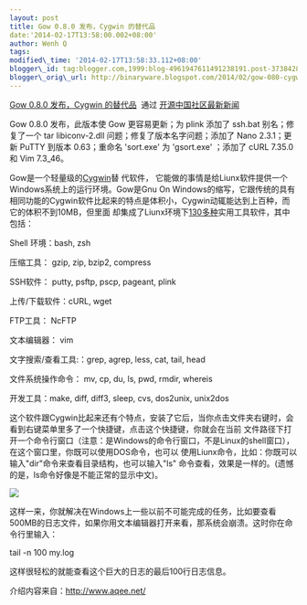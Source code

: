```yaml
--- 
layout: post 
title: Gow 0.8.0 发布，Cygwin 的替代品 
date:'2014-02-17T13:58:00.002+08:00' 
author: Wenh Q
tags:
modified\_time: '2014-02-17T13:58:33.112+08:00' 
blogger\_id: tag:blogger.com,1999:blog-4961947611491238191.post-3738428438006522237
blogger\_orig\_url: http://binaryware.blogspot.com/2014/02/gow-080-cygwin.html
--- 
```

[Gow
0.8.0 发布，Cygwin
的替代品](http://www.oschina.net/news/48923/gow-0-8-0)  通过
[开源中国社区最新新闻](http://www.oschina.net/?from=rss)





Gow 0.8.0 发布，此版本使 Gow 更容易更新；为 plink 添加了 ssh.bat
别名；修复了一个 tar libiconv-2.dll 问题；修复了版本名字问题；添加了
Nano 2.3.1；更新 PuTTY 到版本 0.63；重命名 'sort.exe' 为 'gsort.exe'
；添加了 cURL 7.35.0 和 Vim 7.3\_46。



Gow是一个轻量级的[Cygwin](http://www.oschina.net/p/cygwin)替 代软件，
它能做的事情是给Liunx软件提供一个Windows系统上的运行环境。Gow是Gnu On
Windows的缩写，它跟传统的具有相同功能的Cygwin软件比起来的特点是体积小，Cygwin动辄能达到上百种，而它的体积不到10MB，但里面
却集成了Liunx环境下[130多种](https://github.com/bmatzelle/gow/wiki/executables_list)实用工具软件，其中包括：





Shell 环境：bash, zsh





压缩工具： gzip, zip, bzip2, compress





SSH软件： putty, psftp, pscp, pageant, plink





上传/下载软件：cURL, wget





FTP工具： NcFTP





文本编辑器： vim





文字搜索/查看工具:：grep, agrep, less, cat, tail, head





文件系统操作命令： mv, cp, du, ls, pwd, rmdir, whereis





开发工具：make, diff, diff3, sleep, cvs, dos2unix, unix2dos



这个软件跟Cygwin比起来还有个特点，安装了它后，当你点击文件夹右键时，会看到右键菜单里多了一个快捷键，点击这个快捷键，你就会在当前
文件路径下打开一个命令行窗口（注意：是Windows的命令行窗口，不是Linux的shell窗口），在这个窗口里，你既可以使用DOS命令，也可以
使用Liunx命令，比如：你既可以输入"dir"命令来查看目录结构，也可以输入"ls"
命令查看，效果是一样的。(遗憾的是，ls命令好像是不能正常的显示中文)。



![](https://images-blogger-opensocial.googleusercontent.com/gadgets/proxy?url=http%3A%2F%2Fstatic.oschina.net%2Fuploads%2Fimg%2F201112%2F14073032_JXq5.png&container=blogger&gadget=a&rewriteMime=image%2F*)



这样一来，你就解决在Windows上一些以前不可能完成的任务，比如要查看500MB的日志文件，如果你用文本编辑器打开来看，那系统会崩溃。这时你在命令行里输入：



tail -n 100 my.log



这样很轻松的就能查看这个巨大的日志的最后100行日志信息。



介绍内容来自：<http://www.aqee.net/>
